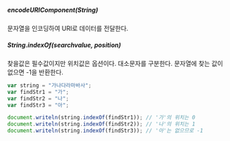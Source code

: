 
##### encodeURIComponent(String)
문자열을 인코딩하여 URI로 데이터를 전달한다.   
   
##### String.indexOf(searchvalue, position)
찾을값은 필수값이지만 위치값은 옵션이다. 대소문자를 구분한다. 문자열에 찾는 값이 없으면 -1을 반환한다.   
```javascript
var string = "가나다라마바사";
var findStr1 = "가";
var findStr2 = "나";
var findStr3 = "아";

document.writeln(string.indexOf(findStr1)); // '가'의 위치는 0
document.writeln(string.indexOf(findStr2)); // '나'의 위치는 1
document.writeln(string.indexOf(findStr3)); // '아'는 없으므로 -1 
```
